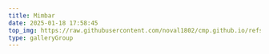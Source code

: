 ```yaml
---
title: Mimbar
date: 2025-01-18 17:58:45
top_img: https://raw.githubusercontent.com/noval1802/cmp.github.io/refs/heads/main/asset/mimbar/PHOTO-2024-02-25-16-46-37.jpg
type: galleryGroup
---
```

